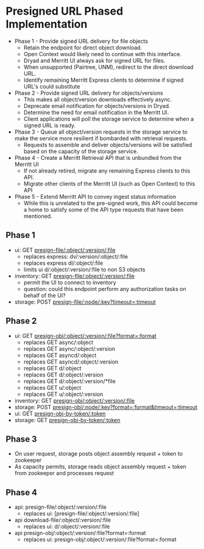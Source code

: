 # Presigned URL Phased Implementation
- Phase 1 - Provide signed URL delivery for file objects
  - Retain the endpoint for direct object download.
  - Open Context would likely need to continue with this interface.
  - Dryad and Merritt UI always ask for signed URL for files.
  - When unsupported (Pairtree, UNM), redirect to the direct download URL.
  - Identify remaining Merritt Express clients to determine if signed URL's could substitute
- Phase 2 - Provide signed URL delivery for objects/versions
  - This makes all object/version downloads effectively async.
  - Deprecate email notification for objects/versions in Dryad.
  - Determine the need for email notification in the Merritt UI.
  - Client applications will poll the storage service to determine when a signed URL is ready.
- Phase 3 - Queue all object/version requests in the storage service to make the service more resilient if bombarded with retrieval requests.
  - Requests to assemble and deliver objects/versions will be satisfied based on the capacity of the storage service.
- Phase 4 - Create a Merritt Retrieval API that is unbundled from the Merritt UI
  - If not already retired, migrate any remaining Express clients to this API.
  - Migrate other clients of the Merritt UI (such as Open Context) to this API
- Phase 5 - Extend Merritt API to convey ingest status information
  - While this is unrelated to the pre-signed work, this API could become a home to satisfy some of the API type requests that have been mentioned.

## Phase 1

- ui: GET [presign-file/:object/:version/:file](ui/presign-file.md)
  - replaces express: dv/:version/:object/:file
  - replaces express dl/:object/:file
  - limits ui d/:object/:version/:file to non S3 objects
- inventory: GET [presign-file/:object/:version/:file](inventory/presign-file.md)
  - permit the UI to connect to inventory
  - question: could this endpoint perform any authorization tasks on behalf of the UI?
- storage: POST [presign-file/:node/:key?timeout=:timeout](storage/presign-file.md)

## Phase 2

- ui: GET [presign-obj/:object/:version/:file?format=:format](ui/presign-obj.md)
  - replaces GET async/:object
  - replaces GET async/:object/:version
  - replaces GET asyncd/:object
  - replaces GET asyncd/:object/:version
  - replaces GET d/:object
  - replaces GET d/:object/:version
  - replaces GET d/:object/:version/\*file
  - replaces GET u/:object
  - replaces GET u/:object/:version
- inventory: GET [presign-obj/:object/:version/:file](inventory/presign-obj.md)
- storage: POST [presign-obj/:node/:key?format=:format&timeout=:timeout](storage/presign-obj.md)
- ui: GET [presign-obj-by-token/:token](ui/presign-obj-by-token.md)
- storage: GET [presign-obj-by-token/:token](storage/presign-obj-by-token.md)

## Phase 3

- On user request, storage posts object assembly request + token to zookeeper
- As capacity permits, storage reads object assembly request + token from zookeeper and processes request

## Phase 4

- api: presign-file/:object/:version/:file
  - replaces ui: [presign-file/:object/:version/:file]
- api download-file/:object/:version/:file
  - replaces ui: d/:object/:version/:file  
- api presign-obj/:object/:version/:file?format=:format
  - replaces ui: presign-obj/:object/:version/:file?format=:format  
